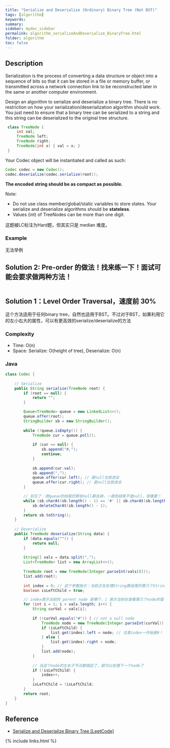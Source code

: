 ```yaml
---
title: "Serialize and Deserialize (Ordinary) Binary Tree (Not BST)"
tags: [algorithm]
keywords:
summary:
sidebar: mydoc_sidebar
permalink: algorithm_serializeAndDeserialize_BinaryTree.html
folder: algorithm
toc: false
---
```


## Description
Serialization is the process of converting a data structure or object into a sequence of bits so that it can be stored in a file or memory buffer, or transmitted across a network connection link to be reconstructed later in the same or another computer environment.

Design an algorithm to serialize and deserialize a binary tree. There is no restriction on how your serialization/deserialization algorithm should work. You just need to ensure that a binary tree can be serialized to a string and this string can be deserialized to the original tree structure.
```java
 class TreeNode {
     int val;
     TreeNode left;
     TreeNode right;
     TreeNode(int x) { val = x; }
 }
```
Your Codec object will be instantiated and called as such:
```java
Codec codec = new Codec();
codec.deserialize(codec.serialize(root));
```
**The encoded string should be as compact as possible.**

Note:
* Do not use class member/global/static variables to store states. Your serialize and deserialize algorithms should be **stateless**.
* Values (int) of TreeNodes can be more than one digit.

这题被LC标注为Hard题，但其实只是 median 难度。

### Example
无法举例

## Solution 2: Pre-order 的做法！找来练一下！面试可能会要求做两种方法！

```java


```

## Solution 1：Level Order Traversal，速度前 30%
这个方法适用于任何binary tree，自然也适用于BST。不过对于BST，如果利用它的左小右大的属性，可以有更高效的serialize/deserialize的方法

### Complexity
* Time: O(n)
* Space: Serialize: O(height of tree), Deserialize: O(n)

### Java
```java
class Codec {
    
    // Serialize
    public String serialize(TreeNode root) {
        if (root == null) {
            return "";
        }

        Queue<TreeNode> queue = new LinkedList<>();
        queue.offer(root);
        StringBuilder sb = new StringBuilder();
        
        while (!queue.isEmpty()) {
            TreeNode cur = queue.poll();
            
            if (cur == null) {
                sb.append("#,");
                continue;
            }
            
            sb.append(cur.val);
            sb.append(",");
            queue.offer(cur.left); // 是null也放进去
            queue.offer(cur.right); // 是null也放进去
        }

        // 别忘了：把queue的结尾的那些null都去掉，一直到结尾不是null，很重要！
        while (sb.charAt(sb.length() - 1) == '#' || sb.charAt(sb.length() - 1) == ',') {
            sb.deleteCharAt(sb.length() - 1);
        }
        return sb.toString();
    }
    
    // Deserialize
    public TreeNode deserialize(String data) {
        if (data.equals("")) {
            return null;
        }
        
        String[] vals = data.split(",");
        List<TreeNode> list = new ArrayList<>();
        
        TreeNode root = new TreeNode(Integer.parseInt(vals[0]));
        list.add(root);
        
        int index = 0; // 这个参数指示：当前正在处理String数组里的第几个String
        boolean isLeftChild = true;

        // index表示当前的 parent node 是哪个，i 表示当前在查看第几个node的值
        for (int i = 1; i < vals.length; i++) {
            String curVal = vals[i];
            
            if (!curVal.equals("#")) { // not a null node
                TreeNode node = new TreeNode(Integer.parseInt(curVal));
                if (isLeftChild) {
                    list.get(index).left = node; // 注意index一开始是0！
                } else {
                    list.get(index).right = node;
                }
                list.add(node);
            }
            
            // 当这个node的左右子节点都搞定了，就可以处理下一个node了
            if (!isLeftChild) {
                index++;
            }
            isLeftChild = !isLeftChild;
        }
        return root;
    }
}
```

## Reference
* [Serialize and Deserialize Binary Tree [LeetCode]](https://leetcode.com/problems/serialize-and-deserialize-binary-tree/description/)

{% include links.html %}
